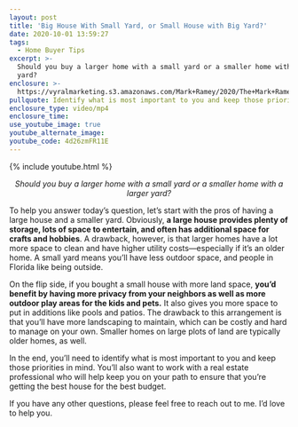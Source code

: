 ```yaml
---
layout: post
title: 'Big House With Small Yard, or Small House with Big Yard?'
date: 2020-10-01 13:59:27
tags:
  - Home Buyer Tips
excerpt: >-
  Should you buy a larger home with a small yard or a smaller home with a larger
  yard?
enclosure: >-
  https://vyralmarketing.s3.amazonaws.com/Mark+Ramey/2020/The+Mark+Ramey+Group-+houses+and+yards.mp4
pullquote: Identify what is most important to you and keep those priorities in mind.
enclosure_type: video/mp4
enclosure_time:
use_youtube_image: true
youtube_alternate_image:
youtube_code: 4d26zmFR11E
---
```


{% include youtube.html %}

<p style="text-align: center;"><em>Should you buy a larger home with a small yard or a smaller home with a larger yard?</em></p>

To help you answer today’s question, let’s start with the pros of having a large house and a smaller yard. Obviously, **a large house provides plenty of storage, lots of space to entertain, and often has additional space for crafts and hobbies**. A drawback, however, is that larger homes have a lot more space to clean and have higher utility costs—especially if it’s an older home. A small yard means you’ll have less outdoor space, and people in Florida like being outside.

On the flip side, if you bought a small house with more land space, **you’d benefit by having more privacy from your neighbors as well as more outdoor play areas for the kids and pets.** It also gives you more space to put in additions like pools and patios. The drawback to this arrangement is that you’ll have more landscaping to maintain, which can be costly and hard to manage on your own. Smaller homes on large plots of land are typically older homes, as well.

In the end, you’ll need to identify what is most important to you and keep those priorities in mind. You’ll also want to work with a real estate professional who will help keep you on your path to ensure that you’re getting the best house for the best budget.

If you have any other questions, please feel free to reach out to me. I’d love to help you.